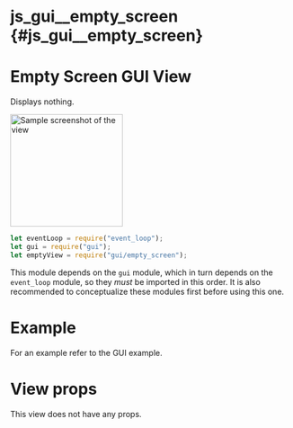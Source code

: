 # js_gui__empty_screen {#js_gui__empty_screen}

# Empty Screen GUI View
Displays nothing.

<img src="empty.png" width="200" alt="Sample screenshot of the view" />

```js
let eventLoop = require("event_loop");
let gui = require("gui");
let emptyView = require("gui/empty_screen");
```

This module depends on the `gui` module, which in turn depends on the
`event_loop` module, so they _must_ be imported in this order. It is also
recommended to conceptualize these modules first before using this one.

# Example
For an example refer to the GUI example.

# View props
This view does not have any props.
